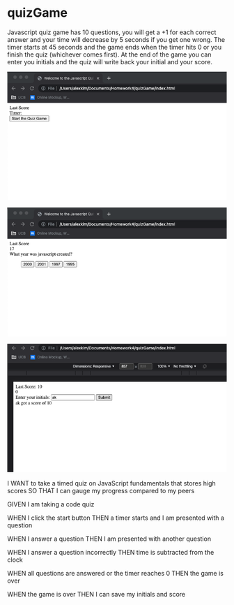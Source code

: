 # quizGame
Javascript quiz game has 10 questions, you will get a +1 for each correct answer and your time will decrease by 5 seconds if you get one wrong. The timer starts at 45 seconds and the game ends when the timer hits 0 or you finish the quiz (whichever comes first). At the end of the game you can enter you initials and the quiz will write back your initial and your score.

![Beginning](./images/start.png)

![Content](./images/quizContent.png)

![End](./images/end.png)





I WANT to take a timed quiz on JavaScript fundamentals that stores high scores
SO THAT I can gauge my progress compared to my peers


GIVEN I am taking a code quiz

WHEN I click the start button
THEN a timer starts and I am presented with a question

WHEN I answer a question
THEN I am presented with another question

WHEN I answer a question incorrectly
THEN time is subtracted from the clock

WHEN all questions are answered or the timer reaches 0
THEN the game is over

WHEN the game is over
THEN I can save my initials and score
